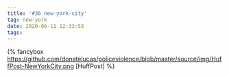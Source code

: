 ```yaml
---
title: '#36 new-york-city'
tag: new-york
date: 2020-06-11 12:33:53
tags:
---
```


{% fancybox https://github.com/donatelucas/policeviolence/blob/master/source/img/HuffPost-NewYorkCity.png [HuffPost] %}
